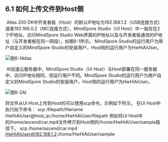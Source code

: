 ## 6.1 如何上传文件到Host侧
​	Atlas 200 DK中开发者板（Host）的默认IP地址为192.168.1.2（USB连接方式）或者192.168.0.2（NIC连接方式），MindSpore Studio（UI Host）中一般存在2个IP地址，访问MindSpore Studio Web界面的IP地址以及与开发者板通信的IP地址（与开发者板在同一网段），如图6-1所示。
MindSpore Studio的运行用户为用户自定义的MindSpore Studio的安装用户，Host侧的运行用户为HwHiAiUser。

![图6-1Atlas ](https://gitee.com/Atlas200DK/FAQ/raw/master/part6/img/6-1.png)


​	AI加速云服务器中，MindSpore Studio（UI Host）与Host部署在同一服务器中，访问IP地址相同，但运行用户不同。MindSpore Studio的运行用户为用户自定义的MindSpore Studio的安装用户，Host侧的运行用户为HwHiAiUser。

![图6-2AI](https://gitee.com/Atlas200DK/FAQ/raw/master/part6/img/6-2.png)


将文件从UI Host上传到Host的可以使用scp命令，示例如下所示。
在UI Host中执行如下命令：
scp /filepath/filename HwHiAiUser@host_ip:/home/HwHiAiUser/filepath
例如将UI Host中的/home/ascend/car.mp4文件拷贝到Host侧的/home/HwHiAiUser/sample路径下。
scp /home/ascend/car.mp4 HwHiAiUser@192.168.1.2:/home/HwHiAiUser/sample

